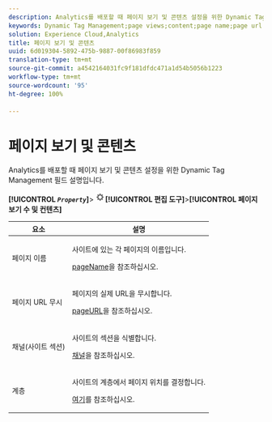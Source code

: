 ```yaml
---
description: Analytics를 배포할 때 페이지 보기 및 콘텐츠 설정을 위한 Dynamic Tag Management 필드 설명입니다.
keywords: Dynamic Tag Management;page views;content;page name;page url override;channel;site section;hierarchy
solution: Experience Cloud,Analytics
title: 페이지 보기 및 콘텐츠
uuid: 6d019304-5892-475b-9887-00f86983f859
translation-type: tm+mt
source-git-commit: a4542164031fc9f181dfdc471a1d54b5056b1223
workflow-type: tm+mt
source-wordcount: '95'
ht-degree: 100%

---
```



# 페이지 보기 및 콘텐츠

Analytics를 배포할 때 페이지 보기 및 콘텐츠 설정을 위한 Dynamic Tag Management 필드 설명입니다.

**[!UICONTROL *`Property`*]**> ![톱니바퀴 아이콘](assets/settings_gear.png)**[!UICONTROL &#x200B;편집 도구&#x200B;]**>**[!UICONTROL &#x200B;페이지 보기 수 및 컨텐츠&#x200B;]**

<table id="table_654149A8A66B404BBF9BAF8EC67F5F8F">
 <thead>
  <tr>
   <th colname="col1" class="entry"> 요소 </th>
   <th colname="col2" class="entry"> 설명 </th>
  </tr>
 </thead>
 <tbody>
  <tr>
   <td colname="col1"> 페이지 이름 </td>
   <td colname="col2"> <p>사이트에 있는 각 페이지의 이름입니다. </p> <p><a href="../../../vars/page-vars/pagename.md">pageName</a>을 참조하십시오. </p> </td>
  </tr>
  <tr>
   <td colname="col1"> 페이지 URL 무시 </td>
   <td colname="col2"> <p> 페이지의 실제 URL을 무시합니다. </p> <p><a href="../../../vars/page-vars/pageurl.md">pageURL</a>을 참조하십시오. </p> </td>
  </tr>
  <tr>
   <td colname="col1"> 채널(사이트 섹션) </td>
   <td colname="col2"> <p>사이트의 섹션을 식별합니다.  </p> <p><a href="../../../vars/page-vars/channel.md">채널</a>을 참조하십시오. </p> </td>
  </tr>
  <tr>
   <td colname="col1"> 계층 </td>
   <td colname="col2"> <p>사이트의 계층에서 페이지 위치를 결정합니다.  </p> <p><a href="../../../vars/page-vars/hier.md">여기</a>를 참조하십시오. </p> </td>
  </tr>
 </tbody>
</table>

